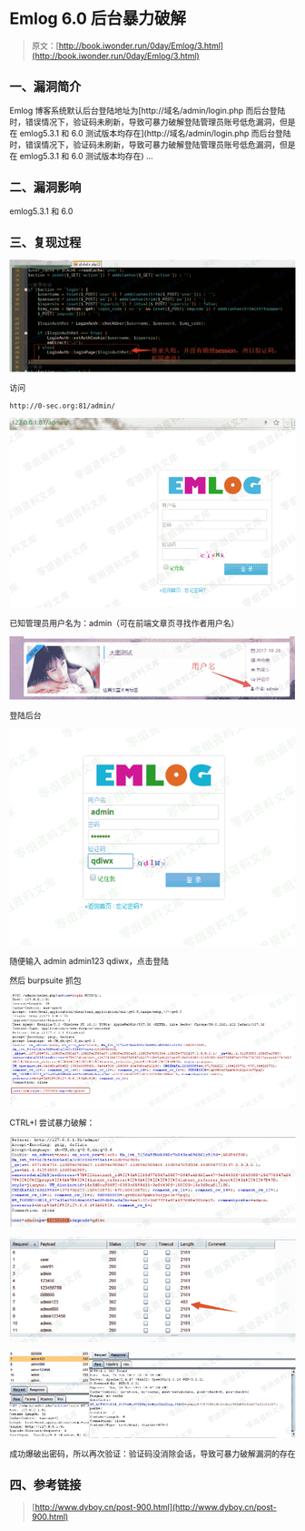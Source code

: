 # Emlog 6.0 后台暴力破解

> 原文：[http://book.iwonder.run/0day/Emlog/3.html](http://book.iwonder.run/0day/Emlog/3.html)

## 一、漏洞简介

Emlog 博客系统默认后台登陆地址为[http://域名/admin/login.php 而后台登陆时，错误情况下，验证码未刷新，导致可暴力破解登陆管理员账号低危漏洞，但是在 emlog5.3.1 和 6.0 测试版本均存在](http://域名/admin/login.php 而后台登陆时，错误情况下，验证码未刷新，导致可暴力破解登陆管理员账号低危漏洞，但是在 emlog5.3.1 和 6.0 测试版本均存在) ...

## 二、漏洞影响

emlog5.3.1 和 6.0

## 三、复现过程

![image](img/e0d521dbf592f3d686b59f590d4cb6da.png)

访问

```
http://0-sec.org:81/admin/ 
```

![image](img/ddad39730e7f6f8ba64501f808ce1f70.png)

已知管理员用户名为：admin（可在前端文章页寻找作者用户名）

![image](img/2b8886a99eb59ae4d1b53608d1c81968.png)

登陆后台

![image](img/15c9c8eadd556452f0f5bce2518d8b29.png)

随便输入 admin admin123 qdiwx，点击登陆

然后 burpsuite 抓包

![image](img/bd8eecd2ccf6f17666d0d936c7039489.png)

CTRL+I 尝试暴力破解：

![image](img/849f6e3620e2cc68ddc4e19fdcf8a068.png)

![image](img/4be1fca4ef05d56b8f4487a77788fb40.png)

![image](img/21c98d230c8b0c876c7f1ff256815882.png)

成功爆破出密码，所以再次验证：验证码没消除会话，导致可暴力破解漏洞的存在

## 四、参考链接

> [http://www.dyboy.cn/post-900.html](http://www.dyboy.cn/post-900.html)

